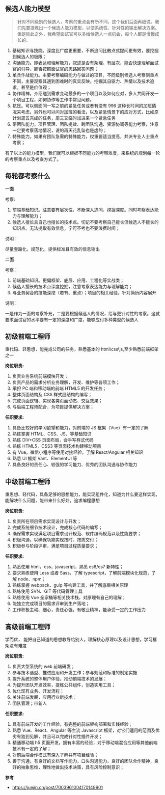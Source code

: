 ## 候选人能力模型

> 针对不同级别的候选人，考察的重点会有所不同，这个我们后面再细说。我们先要提炼出一个候选人能力模型，以便系统性、针对性的输出解决方案。但是除此之外，我希望面试官可以多给候选人一点机会，每个人都是慢慢成长的。

1. 基础知识与技能。深度比广度更重要，不断追问比散点式提问更有效，要挖掘到候选人的极限；
2. 沟通能力。即表达和理解能力，叙述是否有条理、有层次，能否快速理解面试官的引导，能否按照面试官的思路回答问题；
3. 单兵作战能力。主要考察编码能力与做过的项目，不同级别候选人考察侧重点不同，主要观察其遇到困难时的真实反映。挖掘其自驱力、热情以及技术追求，甚至是价值观；
4. 协作精神。介绍碰到需求变动最多的一个项目以及如何应对，多人共同开发一个项目工程，如何协作等工作中常见问题。
5. 抗压。可以侧面问一写之前的紧急任务或者有没有 996 这种长时间的加班情况来考虑，另外也可以问对加班的看法，以及紧急情景下的应对方式，比如原计划周五完成的任务，周三又临时加进来一个紧急任务
6. 带团队能力。项目管理、团队提效、跨团队沟通、资源协调等能力考察，注意一定要考察落地情况，说的再天花乱坠也是虚的；
7. 特殊能力。如果有团队急需的特殊能力，权重要适当提高，并派专业人士重点考察；

有了以上的能力模型，我们就可以根据不同能力的考察难度，来系统的规划每一轮的考察重点以及考查方式了。

## 每轮都考察什么

**一面**

考察:

1. 前端基础知识。注意要有层次性，不断深入追问，挖掘深度。同时考察表达能力与理解能力；
2. 候选人擅长且自己也擅长的技术点。切记不要考察自己擅长但候选人不擅长的知识点。无法提取有效信息，宁可不考也不要浪费时间；

说明：

尽量套路化，规范化，提供标准且有效的信息输出

**二面**

考察：

1. 前端基础知识。更偏框架、底层、应用、工程化等实战类；
2. 候选人擅长的技术点深度挖掘，注意考察表达能力与理解能力；
3. 与业务契合的技能深挖（若有、重点）；项目的相关经验，针对简历内容展开

说明：

一是作为一面的考察补充，二是要根据候选人的情况，给与更针对性的考察。这就要求面试官的水平要有一定的深度和广度，能够应付多种类型的候选人

## 初级前端工程师

重代码、轻思想，能完成公司的任务，熟悉基本的 html\css\js,至少熟悉前端框架之一

**岗位职责:**

1. 负责业务系统前端模块开发；
2. 负责产品的需求分析业务理解，开发、维护等各项工作；
3. 承担 PC 端和移动端的前端 HTML5 的开发任务；
4. 整体页面结构及 CSS 样式层结构的编写；
5. 完成页面逻辑、实现各类页面动态、交互效果；
6. 与后端工程师配合，为项目提供解决方案；

**任职要求:**

1. 具备比较好的学习欲望和能力，对前端的 JS 框架（Vue）有一定的了解
2. 熟练掌握 HTML、CSS、JS、等基础知识
3. 熟练 DIV+CSS 页面布局，会手写样式代码
4. 熟练 HTML5，CSS3 等页面技术构建移动项目
5. 有 Vue，微信小程序等使用对接经验，了解 React/Angular 相关知识
6. 熟悉 UI 框架 Vant、ElementUI 等
7. 具备良好的责任心、较强的学习能力、优秀的团队沟通与协作能力

## 中级前端工程师

重思想、轻代码，具备足够的思想能力，能实现组件化，知道为什么要这样实现，能解决什么问题，能带来什么好处，追求编程思想

**岗位职责:**

1. 负责所在项目需求实现设计与开发；
2. 完成系统细节技术设计，完成核心代码的编写；
3. 确保需求实现满足项目需求设计规范、软件编码规范以及性能要求；
4. 积极沟通，以确保功能实现按时、按质交付；
5. 积极参与阶段评审，满足项目过程质量要求；

**任职要求:**

1. 熟悉使用 html，css，javascript，熟悉 es6/es7 新特性；
2. 要求熟练使用 Less 或者 Sass，了解 typescript，了解前端模块化规范，了解 node、npm；
3. 熟练掌握 webpack、gulp 等构建工具，并了解底层相关原理
4. 熟练使用 SVN、GIT 等代码管理工具
5. 熟练使用 Vue 全家桶等相关技术栈，对原理有自己的理解；
6. 能独立完成项目的需求评审到生产落地；
7. 工作积极主动、细心，责任心强，有敬业精神，能承受一定的工作压力

## 高级前端工程师

学而优， 能把自己知道的思想教导给别人，理解核心原理以及设计思想，学习框架没有难度

**岗位职责:**

1. 负责大型系统的 web 前端研发；
2. 参与技术选型、推进应用和开发工作；参与规范和标准的制定实施
3. 提升系统的整体用户体验，推动前端技术的发展；
4. 为提升团队开发效率，提炼公共组件，创造实用工具；
5. 优化现有业务、开发流程；
6. 关注前端发展，应用行业新技术；
7. 团队管理；带新人

**任职要求:**

1. 具有前端开发的工作经验，有完整的前端架构部署和实践经验；
2. 熟悉 Vue、React、Angular 等主流 Javascript 框架，对它们适用的范围及优劣有独到见解，并且可以完成针对性插件开发；
3. 精通移动端 h5 页面开发，拥有丰富的经验，对于移动端混合应用等其他前端技术有一定的了解；
4. 对前后端合作模式有深入了解并有项目经验；
5. 善于沟通，有良好的文档写作能力，口头沟通能力，良好的团队合作精神，良好的抽象思维，理性地做出技术决策，具有风险控制意识；

**参考**

- https://juejin.cn/post/7003961004170149901
